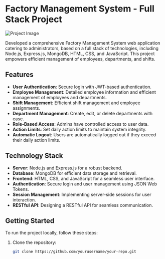 
# Factory Management System - Full Stack Project

![Project Image](https://example.com/project-image.png)

Developed a comprehensive Factory Management System web application catering to administrators, based on a full stack of technologies, including Node.js, Express.js, MongoDB, HTML, CSS, and JavaScript. This project empowers efficient management of employees, departments, and shifts.

## Features

- **User Authentication**: Secure login with JWT-based authentication.
- **Employee Management**: Detailed employee information and efficient management of employees and departments.
- **Shift Management**: Efficient shift management and employee assignments.
- **Department Management**: Create, edit, or delete departments with ease.
- **Role-Based Access**: Admins have controlled access to user data.
- **Action Limits**: Set daily action limits to maintain system integrity.
- **Automatic Logout**: Users are automatically logged out if they exceed their daily action limits.

## Technology Stack

- **Server**: Node.js and Express.js for a robust backend.
- **Database**: MongoDB for efficient data storage and retrieval.
- **Frontend**: HTML, CSS, and JavaScript for a seamless user interface.
- **Authentication**: Secure login and user management using JSON Web Tokens.
- **Session Management**: Implementing server-side sessions for user interaction.
- **RESTful API**: Designing a RESTful API for seamless communication.

## Getting Started

To run the project locally, follow these steps:

1. Clone the repository:

   ```bash
   git clone https://github.com/yourusername/your-repo.git
